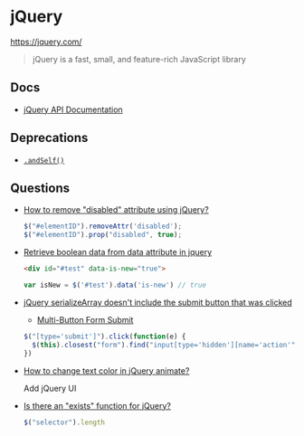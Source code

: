 # jQuery

<https://jquery.com/>

> jQuery is a fast, small, and feature-rich JavaScript library


## Docs

* [jQuery API Documentation](https://api.jquery.com/)

## Deprecations

* [`.andSelf()`](https://api.jquery.com/andself/)

## Questions

* [How to remove "disabled" attribute using jQuery?](https://stackoverflow.com/q/13626517/1366033)

  ```js
  $("#elementID").removeAttr('disabled');
  $("#elementID").prop("disabled", true);
  ```

* [Retrieve boolean data from data attribute in jquery](https://stackoverflow.com/q/9921076/1366033)

  ```html
  <div id="#test" data-is-new="true">
  ```

  ```js
  var isNew = $('#test').data('is-new') // true
  ```

* [jQuery serializeArray doesn't include the submit button that was clicked](https://stackoverflow.com/questions/4007942/jquery-serializearray-doesnt-include-the-submit-button-that-was-clicked)

  * [Multi-Button Form Submit](https://codepen.io/KyleMit/pen/KKQEKqV)

  ```js
  $("[type='submit']").click(function(e) {
    $(this).closest("form").find("input[type='hidden'][name='action'").val(this.value)
  })
  ```

* [How to change text color in jQuery animate?](https://stackoverflow.com/q/16871967/1366033)

  Add jQuery UI

* [Is there an "exists" function for jQuery?](https://stackoverflow.com/q/31044/1366033)

  ```js
  $("selector").length
  ```

